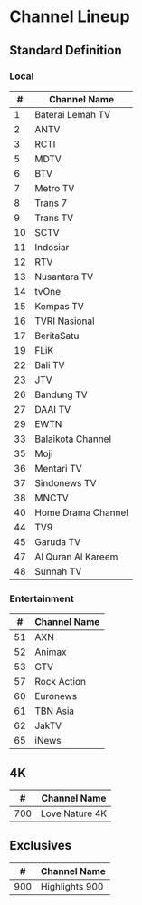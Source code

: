 # Channel Lineup
## Standard Definition
### Local
\# | Channel Name
-- | --
1 | Baterai Lemah TV
2 | ANTV
3 | RCTI
5 | MDTV
6 | BTV
7 | Metro TV
8 | Trans 7
9 | Trans TV
10 | SCTV
11 | Indosiar
12 | RTV
13 | Nusantara TV
14 | tvOne
15 | Kompas TV
16 | TVRI Nasional
17 | BeritaSatu
19 | FLiK
22 | Bali TV
23 | JTV
26 | Bandung TV
27 | DAAI TV
29 | EWTN
33 | Balaikota Channel
35 | Moji
36 | Mentari TV
37 | Sindonews TV
38 | MNCTV
40 | Home Drama Channel
44 | TV9
45 | Garuda TV
47 | Al Quran Al Kareem
48 | Sunnah TV
### Entertainment
\# | Channel Name
-- | --
51 | AXN
52 | Animax
53 | GTV
57 | Rock Action
60 | Euronews
61 | TBN Asia
62 | JakTV
65 | iNews
## 4K
\# | Channel Name
-- | --
700 | Love Nature 4K
## Exclusives
\# | Channel Name
-- | --
900 | Highlights 900
